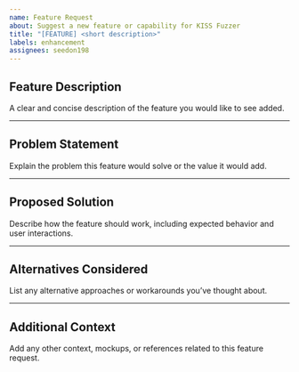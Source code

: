 ```yaml
---
name: Feature Request
about: Suggest a new feature or capability for KISS Fuzzer
title: "[FEATURE] <short description>"
labels: enhancement
assignees: seedon198
---
```


## Feature Description
A clear and concise description of the feature you would like to see added.

---

## Problem Statement
Explain the problem this feature would solve or the value it would add.

---

## Proposed Solution
Describe how the feature should work, including expected behavior and user interactions.

---

## Alternatives Considered
List any alternative approaches or workarounds you’ve thought about.

---

## Additional Context
Add any other context, mockups, or references related to this feature request.
